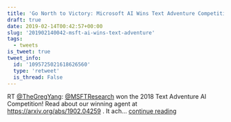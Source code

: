```yaml
---
title: 'Go North to Victory: Microsoft AI Wins Text Adventure Competition'
draft: true
date: 2019-02-14T00:42:57+00:00
slug: '201902140042-msft-ai-wins-text-adventure'
tags:
  - tweets
is_tweet: true
tweet_info:
  id: '1095725021618626560'
  type: 'retweet'
  is_thread: False
---
```




RT [@TheGregYang](https://x.com/TheGregYang): [@MSFTResearch](https://x.com/MSFTResearch) won the 2018 Text Adventure AI Competition! Read about our winning agent at <https://arxiv.org/abs/1902.04259> . It ach… [continue reading](https://x.com/sytelus/status/1095725021618626560)
